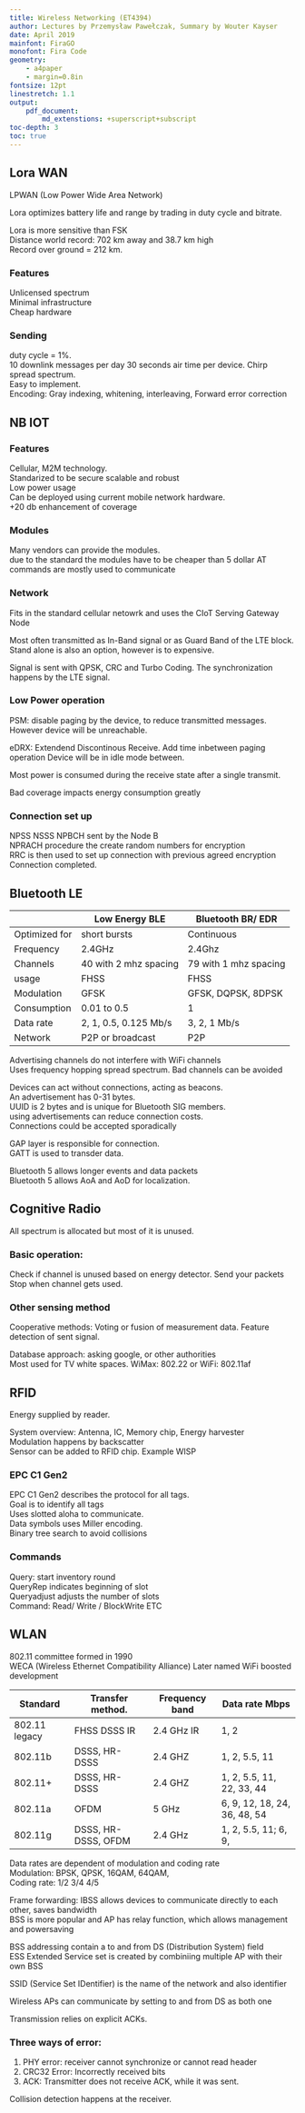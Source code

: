 ```yaml
---
title: Wireless Networking (ET4394)
author: Lectures by Przemysław Pawełczak, Summary by Wouter Kayser
date: April 2019
mainfont: FiraGO
monofont: Fira Code
geometry:
    - a4paper
    - margin=0.8in
fontsize: 12pt
linestretch: 1.1
output: 
    pdf_document:
        md_extenstions: +superscript+subscript
toc-depth: 3
toc: true
---
```


## Lora WAN
LPWAN (Low Power Wide Area Network)

Lora optimizes battery life and range by trading in duty cycle and bitrate.

Lora is more sensitive than FSK  
Distance world record: 702 km away and 38.7 km high  
Record over ground = 212 km.  

### Features
Unlicensed spectrum  
Minimal infrastructure  
Cheap hardware  

### Sending
duty cycle = 1%.  
10 downlink messages per day 30 seconds air time per device. 
Chirp spread spectrum.  
Easy to implement.  
Encoding: Gray indexing, whitening, interleaving, Forward error correction  

## NB IOT

### Features
Cellular, M2M technology.   
Standarized to be secure scalable and robust  
Low power usage  
Can be deployed using current mobile network hardware.   
+20 db enhancement of coverage  

### Modules
Many vendors can provide the modules.  
due to the standard the modules have to be cheaper than 5 dollar
AT commands are mostly used to communicate 

### Network
Fits in the standard cellular netowrk and uses the CIoT Serving Gateway Node

Most often transmitted as In-Band signal or as Guard Band of the LTE block.
Stand alone is also an option, however is to expensive. 

Signal is sent with QPSK, CRC and Turbo Coding. The synchronization happens by the LTE signal. 

### Low Power operation
PSM: disable paging by the device, to reduce transmitted messages. However device will be unreachable. 

eDRX: Extendend Discontinous Receive. Add time inbetween paging operation Device will be in idle mode between. 

Most power is consumed during the receive state after a single transmit. 

Bad coverage impacts energy consumption greatly

### Connection set up
NPSS NSSS NPBCH sent by the Node B  
NPRACH procedure the create random numbers for encryption  
RRC is then used to set up connection with previous agreed encryption  
Connection completed.  

## Bluetooth LE

|              | Low Energy BLE        | Bluetooth BR/ EDR |
|---|---|--|
|Optimized for | short bursts          | Continuous |
|Frequency     | 2.4GHz                | 2.4Ghz |
|Channels      | 40 with 2 mhz spacing | 79 with 1 mhz spacing |
|usage         | FHSS                  | FHSS |
|Modulation    | GFSK                  | GFSK, DQPSK, 8DPSK |
|Consumption   | 0.01 to 0.5           | 1 |
|Data rate     | 2, 1, 0.5, 0.125 Mb/s | 3, 2, 1 Mb/s |
|Network       | P2P or broadcast      | P2P |

Advertising channels do not interfere with WiFi channels  
Uses frequency hopping spread spectrum. Bad channels can be avoided  

Devices can act without connections, acting as beacons.   
An advertisement has 0-31 bytes.   
UUID is 2 bytes and is unique for Bluetooth SIG members.   
using advertisements can reduce connection costs.  
Connections could be accepted sporadically  

GAP layer is responsible for connection.  
GATT is used to transder data.  

Bluetooth 5 allows longer events and data packets  
Bluetooth 5 allows AoA and AoD for localization.  

## Cognitive Radio

All spectrum is allocated but most of it is unused. 

### Basic operation:
Check if channel is unused based on energy detector.
Send your packets
Stop when channel gets used. 

### Other sensing method
Cooperative methods: Voting or fusion of measurement data. 
Feature detection of sent signal. 

Database approach: asking google, or other authorities  
Most used for TV white spaces. WiMax: 802.22 or WiFi: 802.11af  

## RFID

Energy supplied by reader. 

System overview: Antenna, IC, Memory chip, Energy harvester  
Modulation happens by backscatter  
Sensor can be added to RFID chip. Example WISP  

### EPC C1 Gen2
EPC C1 Gen2 describes the protocol for all tags.   
Goal is to identify all tags  
Uses slotted aloha to communicate.  
Data symbols uses Miller encoding.  
Binary tree search to avoid collisions  

### Commands
Query: start inventory round  
QueryRep indicates beginning of slot  
Queryadjust adjusts the number of slots  
Command: Read/ Write / BlockWrite ETC  

## WLAN

802.11 committee formed in 1990  
WECA (Wireless Ethernet Compatibility Alliance) Later named WiFi boosted development

| Standard      | Transfer method.    | Frequency band | Data rate Mbps |
|-|-|-|-|
| 802.11 legacy | FHSS DSSS IR        | 2.4 GHz IR     | 1, 2 |
| 802.11b       | DSSS, HR-DSSS       | 2.4 GHZ        | 1, 2, 5.5, 11 |
| 802.11+       | DSSS, HR-DSSS       | 2.4 GHZ        | 1, 2, 5.5, 11, 22, 33, 44 |
| 802.11a       | OFDM                | 5 GHz          | 6, 9, 12, 18, 24, 36, 48, 54 |
| 802.11g       | DSSS, HR-DSSS, OFDM | 2.4 GHz        | 1, 2, 5.5, 11; 6, 9,  |12, 18, 24, 36, 48, 54 |

Data rates are dependent of modulation and coding rate  
Modulation: BPSK, QPSK, 16QAM, 64QAM,  
Coding rate: 1/2 3/4 4/5  

Frame forwarding: IBSS allows devices to communicate directly to each other, saves bandwidth  
BSS is more popular and AP has relay function, which allows management and powersaving  

BSS addressing contain a to and from DS (Distribution System) field  
ESS Extended Service set is created by combiniing multiple AP with their own BSS  

SSID (Service Set IDentifier) is the name of the network and also identifier  

Wireless APs can communicate by setting to and from DS as both one  

Transmission relies on explicit ACKs.  

### Three ways of error:
 1. PHY error: receiver cannot synchronize or cannot read header
 2. CRC32 Error: Incorrectly received bits
 3. ACK: Transmitter does not receive ACK, while it was sent. 

Collision detection happens at the receiver. 